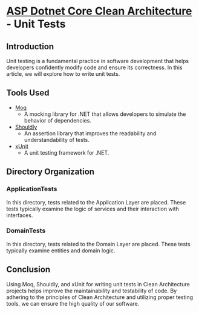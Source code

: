 # [ASP Dotnet Core Clean Architecture](../README.md) - Unit Tests

## Introduction

Unit testing is a fundamental practice in software development that helps developers confidently modify code and ensure its correctness. In this article, we will explore how to write unit tests.

## Tools Used

- [Moq](https://github.com/devlooped/moq)
  - A mocking library for .NET that allows developers to simulate the behavior of dependencies.
- [Shouldly](https://github.com/shouldly/shouldly)
  - An assertion library that improves the readability and understandability of tests.
- [xUnit](https://github.com/xunit/xunit)
  - A unit testing framework for .NET.

## Directory Organization

### ApplicationTests
  In this directory, tests related to the Application Layer are placed. These tests typically examine the logic of services and their interaction with interfaces.

### DomainTests
  In this directory, tests related to the Domain Layer are placed. These tests typically examine entities and domain logic.


## Conclusion

Using Moq, Shouldly, and xUnit for writing unit tests in Clean Architecture projects helps improve the maintainability and testability of code. By adhering to the principles of Clean Architecture and utilizing proper testing tools, we can ensure the high quality of our software.
